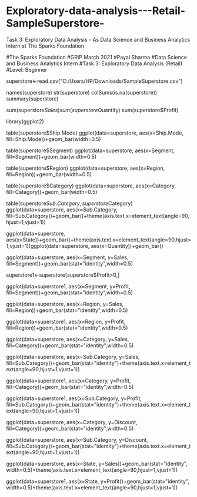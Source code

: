 # Exploratory-data-analysis---Retail-SampleSuperstore-
Task 3: Exploratory Data Analysis - As Data Science and Business Analytics Intern at The Sparks Foundation

#The Sparks Foundation
#GRIP March 2021
#Payal Sharma
#Data Science and Business Analytics Intern
#Task 3: Exploratory Data Analysis (Retail)
#Level: Beginner



superstore<-read.csv("C:/Users/HP/Downloads/SampleSuperstore.csv")

names(superstore)
str(superstore)
colSums(is.na(superstore))
summary(superstore)

sum(superstore$Sales)
sum(superstore$Quantity)
sum(superstore$Profit)

library(ggplot2)

table(superstore$Ship.Mode)
ggplot(data=superstore, aes(x=Ship.Mode, fill=Ship.Mode))+geom_bar(width=0.5)

table(superstore$Segment)
ggplot(data=superstore, aes(x=Segment, fill=Segment))+geom_bar(width=0.5)

table(superstore$Region)
ggplot(data=superstore, aes(x=Region, fill=Region))+geom_bar(width=0.5)

table(superstore$Category)
ggplot(data=superstore, aes(x=Category, fill=Category))+geom_bar(width=0.5)

table(superstore$Sub.Category, superstore$Category)
ggplot(data=superstore, aes(x=Sub.Category, fill=Sub.Category))+geom_bar()+theme(axis.text.x=element_text(angle=90,hjust=1,vjust=1))

ggplot(data=superstore, aes(x=State))+geom_bar()+theme(axis.text.x=element_text(angle=90,hjust=1,vjust=1))ggplot(data=superstore, aes(x=Quantity))+geom_bar()

ggplot(data=superstore, aes(x=Segment, y=Sales, fill=Segment))+geom_bar(stat="identity",width=0.5)

superstore1<-superstore[superstore$Profit>0,]

ggplot(data=superstore1, aes(x=Segment, y=Profit, fill=Segment))+geom_bar(stat="identity",width=0.5)

ggplot(data=superstore, aes(x=Region, y=Sales, fill=Region))+geom_bar(stat="identity",width=0.5)

ggplot(data=superstore1, aes(x=Region, y=Profit, fill=Region))+geom_bar(stat="identity",width=0.5)

ggplot(data=superstore, aes(x=Category, y=Sales, fill=Category))+geom_bar(stat="identity",width=0.5)

ggplot(data=superstore, aes(x=Sub.Category, y=Sales, fill=Sub.Category))+geom_bar(stat="identity")+theme(axis.text.x=element_text(angle=90,hjust=1,vjust=1))

ggplot(data=superstore1, aes(x=Category, y=Profit, fill=Category))+geom_bar(stat="identity",width=0.5)

ggplot(data=superstore1, aes(x=Sub.Category, y=Profit, fill=Sub.Category))+geom_bar(stat="identity")+theme(axis.text.x=element_text(angle=90,hjust=1,vjust=1))

ggplot(data=superstore, aes(x=Category, y=Discount, fill=Category))+geom_bar(stat="identity",width=0.5)

ggplot(data=superstore, aes(x=Sub.Category, y=Discount, fill=Sub.Category))+geom_bar(stat="identity")+theme(axis.text.x=element_text(angle=90,hjust=1,vjust=1))

ggplot(data=superstore, aes(x=State, y=Sales))+geom_bar(stat="identity", width=0.5)+theme(axis.text.x=element_text(angle=90,hjust=1,vjust=1))

ggplot(data=superstore1, aes(x=State, y=Profit))+geom_bar(stat="identity", width=0.5)+theme(axis.text.x=element_text(angle=90,hjust=1,vjust=1))






















